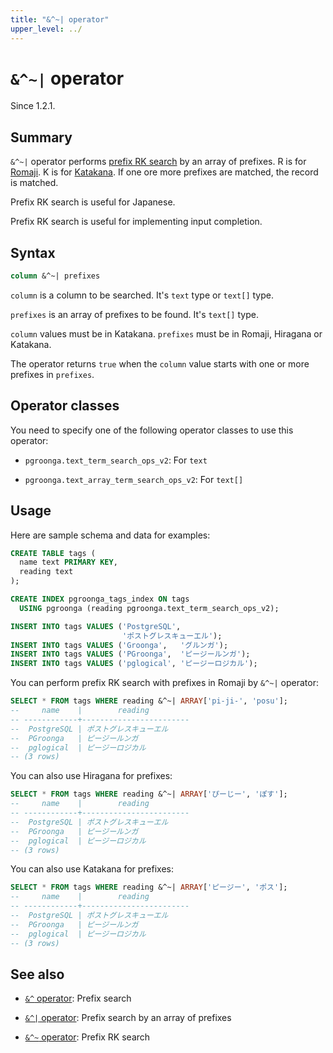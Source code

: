 ```yaml
---
title: "&^~| operator"
upper_level: ../
---
```


# `&^~|` operator

Since 1.2.1.

## Summary

`&^~|` operator performs [prefix RK search][groonga-prefix-rk-search] by an array of prefixes. R is for [Romaji][wikipedia-romaji]. K is for [Katakana][wikipedia-katakana]. If one ore more prefixes are matched, the record is matched.

Prefix RK search is useful for Japanese.

Prefix RK search is useful for implementing input completion.

## Syntax

```sql
column &^~| prefixes
```

`column` is a column to be searched. It's `text` type or `text[]` type.

`prefixes` is an array of prefixes to be found. It's `text[]` type.

`column` values must be in Katakana. `prefixes` must be in Romaji, Hiragana or Katakana.

The operator returns `true` when the `column` value starts with one or more prefixes in `prefixes`.

## Operator classes

You need to specify one of the following operator classes to use this operator:

  * `pgroonga.text_term_search_ops_v2`: For `text`

  * `pgroonga.text_array_term_search_ops_v2`: For `text[]`

## Usage

Here are sample schema and data for examples:

```sql
CREATE TABLE tags (
  name text PRIMARY KEY,
  reading text
);

CREATE INDEX pgroonga_tags_index ON tags
  USING pgroonga (reading pgroonga.text_term_search_ops_v2);
```

```sql
INSERT INTO tags VALUES ('PostgreSQL',
                         'ポストグレスキューエル');
INSERT INTO tags VALUES ('Groonga',   'グルンガ');
INSERT INTO tags VALUES ('PGroonga',  'ピージールンガ');
INSERT INTO tags VALUES ('pglogical', 'ピージーロジカル');
```

You can perform prefix RK search with prefixes in Romaji by `&^~|` operator:

```sql
SELECT * FROM tags WHERE reading &^~| ARRAY['pi-ji-', 'posu'];
--     name    |        reading         
-- ------------+------------------------
--  PostgreSQL | ポストグレスキューエル
--  PGroonga   | ピージールンガ
--  pglogical  | ピージーロジカル
-- (3 rows)
```

You can also use Hiragana for prefixes:

```sql
SELECT * FROM tags WHERE reading &^~| ARRAY['ぴーじー', 'ぽす'];
--     name    |        reading         
-- ------------+------------------------
--  PostgreSQL | ポストグレスキューエル
--  PGroonga   | ピージールンガ
--  pglogical  | ピージーロジカル
-- (3 rows)
```

You can also use Katakana for prefixes:

```sql
SELECT * FROM tags WHERE reading &^~| ARRAY['ピージー', 'ポス'];
--     name    |        reading         
-- ------------+------------------------
--  PostgreSQL | ポストグレスキューエル
--  PGroonga   | ピージールンガ
--  pglogical  | ピージーロジカル
-- (3 rows)
```

## See also

  * [`&^` operator][prefix-search-v2]: Prefix search

  * [`&^|` operator][prefix-search-in-v2]: Prefix search by an array of prefixes

  * [`&^~` operator][prefix-rk-search-v2]: Prefix RK search

[groonga-prefix-rk-search]:http://groonga.org/docs/reference/operations/prefix_rk_search.html

[wikipedia-romaji]:https://en.wikipedia.org/wiki/Romanization_of_Japanese

[wikipedia-katakana]:https://en.wikipedia.org/wiki/Katakana

[prefix-search-v2]:prefix-search-v2.html

[prefix-search-in-v2]:prefix-search-in-v2.html

[prefix-rk-search-v2]:prefix-rk-search-v2.html
